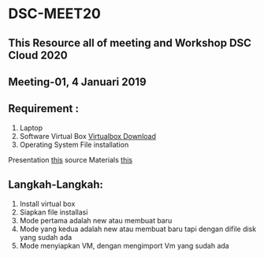 # DSC-MEET20
## This Resource all of meeting and Workshop DSC Cloud 2020

## Meeting-01, 4 Januari 2019


## Requirement :
1. Laptop
2. Software Virtual Box [Virtualbox Download](https://www.virtualbox.org/wiki/Downloads)
3. Operating System File installation

Presentation [this](http://bit.ly/m1-present)
source Materials [this](http://bit.ly/m1-materials)

## Langkah-Langkah:

1. Install virtual box
2. Siapkan file installasi
3. Mode pertama adalah new atau membuat baru
4. Mode yang kedua adalah new atau membuat baru tapi dengan difile disk yang sudah ada
5. Mode menyiapkan VM, dengan mengimport Vm yang sudah ada
